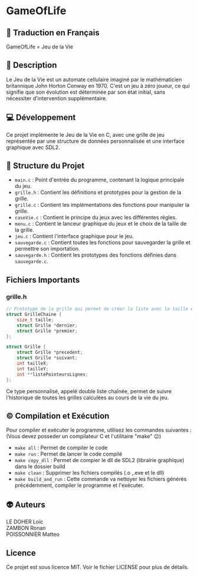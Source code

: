 # GameOfLife

## 📕 Traduction en Français
GameOfLife = Jeu de la Vie 

## 🤯 Description
Le Jeu de la Vie est un automate cellulaire imaginé par le mathématicien britannique John Horton Conway en 1970. C'est un jeu à zéro joueur, ce qui signifie que son évolution est déterminée par son état initial, sans nécessiter d'intervention supplémentaire.

## 💻 Développement
Ce projet implémente le Jeu de la Vie en C, avec une grille de jeu représentée par une structure de données personnalisée et une interface graphique avec SDL2.

## 🤲 Structure du Projet
- `main.c` : Point d'entrée du programme, contenant la logique principale du jeu.
- `grille.h` : Contient les définitions et prototypes pour la gestion de la grille.
- `grille.c` : Contient les implémentations des fonctions pour manipuler la grille.
- `caseVie.c` : Contient le principe du jeux avec les différentes règles.
- `menu.c` : Contient le lanceur graphique du jeux et le choix de la taille de la grille.
- `jeu.c` : Contient l'interface graphique pour le jeu.
- `sauvegarde.c` : Contient toutes les fonctions pour sauvegarder la grille et permettre son importation.
- `sauvegarde.h` : Contient les prototypes des fonctions définies dans `sauvegarde.c`.


## Fichiers Importants

### grille.h
```cpp
// Prototype de la grille qui permet de créer la liste avec la taille en YxZ
struct GrilleChaine {
    size_t taille;
    struct Grille *dernier;
    struct Grille *premier;
};

struct Grille {
    struct Grille *precedent;
    struct Grille *suivant;
    int tailleX;
    int tailleY;
    int **listePointeursLignes;
};
```
Ce type personnalisé, appelé double liste chaînée, permet de suivre l'historique de toutes les grilles calculées au cours de la vie du jeu.

## ©️ Compilation et Exécution
Pour compiler et exécuter le programme, utilisez les commandes suivantes :  
(Vous devez posseder un compilateur C et l'utilitaire "make" 😉)  
- `make all` : Permet de compiler le code
- `make run` : Permet de lancer le code compilé
- `make copy_dll` : Permet de compier le dll de SDL2 (librairie graphique) dans le dossier build
- `make clean` : Supprimer les fichiers compilés (.o ,.exe et le dll)
- `make build_and_run` : Cette commande va nettoyer les fichiers générés précédemment, compiler le programme et l'exécuter.

## 👽 Auteurs
LE DOHER Loïc  
ZAMBON Ronan  
POISSONNIER Matteo

## Licence
Ce projet est sous licence MIT. Voir le fichier LICENSE pour plus de détails.